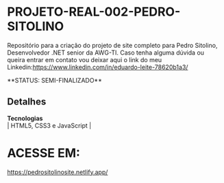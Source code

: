 # PROJETO-REAL-002-PEDRO-SITOLINO
Repositório para a criação do projeto de site completo para Pedro Sitolino, Desenvolvedor .NET senior da AWG-TI. Caso tenha alguma dúvida ou queira entrar em contato vou deixar aqui o link do meu Linkedin:https://www.linkedin.com/in/eduardo-leite-78620b1a3/ 

<div>
 <p>**STATUS: SEMI-FINALIZADO**</p>
</div>

 ## Detalhes
**Tecnologias**<br>
| HTML5, CSS3 e JavaScript | 

 # ACESSE EM:
 https://pedrositolinosite.netlify.app/


 


